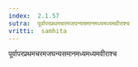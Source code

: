 ```yaml
---
index:  2.1.57
sutra:  पूर्वापरप्रथमचरमजघन्यसमानमध्यमध्यमवीराश्च
vritti:  samhita 
---
```


पूर्वापरप्रथमचरमजघन्यसमानमध्यमध्यमवीराश्च

